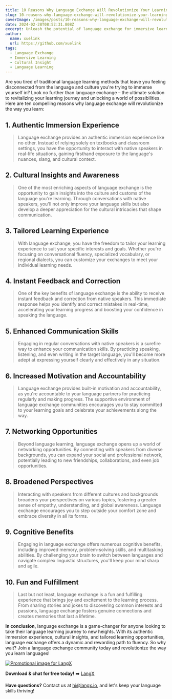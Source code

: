 ```yaml
---
title: 10 Reasons Why Language Exchange Will Revolutionize Your Learning Journey
slug: 10-reasons-why-language-exchange-will-revolutionize-your-learning-journey
coverImage: /images/posts/10-reasons-why-language-exchange-will-revolutionize-your-learning-journey.png
date: 2024-02-28T08:52:31.808Z
excerpt: Unleash the potential of language exchange for immersive learning and cultural insight. Join the community and transform your language journey today!
author:
  name: xuelink 
  url: https://github.com/xuelink
tags:
  - Language Exchange
  - Immersive Learning
  - Cultural Insight
  - Language Learning
---
```


<script>
  import Callout from "$lib/components/molecules/Callout.svelte";
  import CodeBlock from "$lib/components/molecules/CodeBlock.svelte";
  import Image from "$lib/components/atoms/Image.svelte";
</script>

Are you tired of traditional language learning methods that leave you feeling disconnected from the language and culture you're trying to immerse yourself in? Look no further than language exchange – the ultimate solution to revitalizing your learning journey and unlocking a world of possibilities. Here are ten compelling reasons why language exchange will revolutionize the way you learn:

## 1. **Authentic Immersion Experience**

> Language exchange provides an authentic immersion experience like no other. Instead of relying solely on textbooks and classroom settings, you have the opportunity to interact with native speakers in real-life situations, gaining firsthand exposure to the language's nuances, slang, and cultural context.

## **2. Cultural Insights and Awareness**

> One of the most enriching aspects of language exchange is the opportunity to gain insights into the culture and customs of the language you're learning. Through conversations with native speakers, you'll not only improve your language skills but also develop a deeper appreciation for the cultural intricacies that shape communication.

## **3. Tailored Learning Experience**

> With language exchange, you have the freedom to tailor your learning experience to suit your specific interests and goals. Whether you're focusing on conversational fluency, specialized vocabulary, or regional dialects, you can customize your exchanges to meet your individual learning needs.

## **4. Instant Feedback and Correction**

> One of the key benefits of language exchange is the ability to receive instant feedback and correction from native speakers. This immediate response helps you identify and correct mistakes in real-time, accelerating your learning progress and boosting your confidence in speaking the language.

## **5. Enhanced Communication Skills**

> Engaging in regular conversations with native speakers is a surefire way to enhance your communication skills. By practicing speaking, listening, and even writing in the target language, you'll become more adept at expressing yourself clearly and effectively in any situation.

## **6. Increased Motivation and Accountability**

> Language exchange provides built-in motivation and accountability, as you're accountable to your language partners for practicing regularly and making progress. The supportive environment of language exchange communities encourages you to stay committed to your learning goals and celebrate your achievements along the way.

## **7. Networking Opportunities**

> Beyond language learning, language exchange opens up a world of networking opportunities. By connecting with speakers from diverse backgrounds, you can expand your social and professional network, potentially leading to new friendships, collaborations, and even job opportunities.

## **8. Broadened Perspectives**

> Interacting with speakers from different cultures and backgrounds broadens your perspectives on various topics, fostering a greater sense of empathy, understanding, and global awareness. Language exchange encourages you to step outside your comfort zone and embrace diversity in all its forms.

## **9. Cognitive Benefits**

> Engaging in language exchange offers numerous cognitive benefits, including improved memory, problem-solving skills, and multitasking abilities. By challenging your brain to switch between languages and navigate complex linguistic structures, you'll keep your mind sharp and agile.

## **10. Fun and Fulfillment**

> Last but not least, language exchange is a fun and fulfilling experience that brings joy and excitement to the learning process. From sharing stories and jokes to discovering common interests and passions, language exchange fosters genuine connections and creates memories that last a lifetime.

**In conclusion,** language exchange is a game-changer for anyone looking to take their language learning journey to new heights. With its authentic immersion experience, cultural insights, and tailored learning opportunities, language exchange offers a dynamic and rewarding path to fluency. So why wait? Join a language exchange community today and revolutionize the way you learn languages!

<a href="https://langx.io" target="_blank"> <Image src="/images/posts/Promo.png" alt="Promotional image for LangX" /></a>

**Download & chat for free today!** ➡️ [LangX](https://langx.io/)

**Have questions?** Contact us at [hi@langx.io](mailto:hi@langx.io), and let's keep your language skills thriving!
